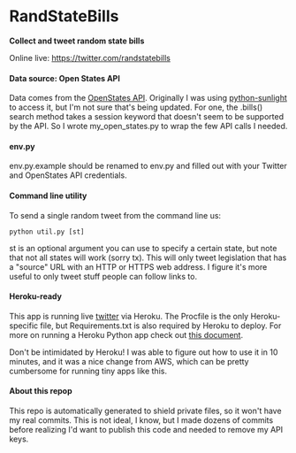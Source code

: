# RandStateBills

**Collect and tweet random state bills**

Online live: https://twitter.com/randstatebills

#### Data source: Open States API

Data comes from the [OpenStates API](https://openstates.org/). Originally I
was using
[python-sunlight](https://github.com/sunlightlabs/python-sunlight) to access
it, but I'm not sure that's being updated. For one, the .bills() search
method takes a session keyword that doesn't seem to be supported by the
API. So I wrote my_open_states.py to wrap the few API calls I needed.

#### env.py

env.py.example should be renamed to env.py and filled out with your Twitter
and OpenStates API credentials.

#### Command line utility

To send a single random tweet from the command line us:

```
python util.py [st]

```

st is an optional argument you can use to specify a certain state, but note
that not all states will work (sorry tx). This will only tweet legislation
that has a "source" URL with an HTTP or HTTPS web address. I figure it's
more useful to only tweet stuff people can follow links to.

#### Heroku-ready

This app is running live [twitter](https://twitter.com/randstatebills) via
Heroku. The Procfile is the only Heroku-specific file, but Requirements.txt
is also required by Heroku to deploy. For more on running a Heroku Python
app check out [this
document](https://devcenter.heroku.com/articles/getting-started-with-python#introduction).

Don't be intimidated by Heroku! I was able to figure out how to use it in
10 minutes, and it was a nice change from AWS, which can be pretty
cumbersome for running tiny apps like this.

#### About this repop

This repo is automatically generated to shield private files, so it won't
have my real commits. This is not ideal, I know, but I made dozens of
commits before realizing I'd want to publish this code and needed to remove
my API keys.
